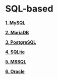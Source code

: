 # SQL-based

**[1. MySQL](https://github.com/Phungvanquang/Website/blob/main/Database/SQL-based/1.%20MySQL.md)**

**[2. MariaDB](https://github.com/Phungvanquang/Website/blob/main/Database/SQL-based/2.%20MariaDB.md)**

**[3. PostgreSQL](https://github.com/Phungvanquang/Website/blob/main/Database/SQL-based/3.%20PostgreSQL.md)**

**[4. SQLite](https://github.com/Phungvanquang/Website/blob/main/Database/SQL-based/4.%20SQLite.md)**

**[5. MSSQL]()**

**[6. Oracle]()**
